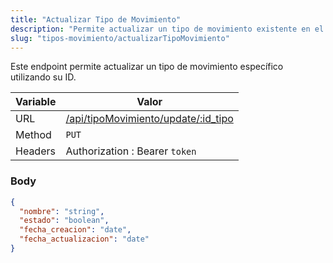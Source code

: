 ```yaml
---
title: "Actualizar Tipo de Movimiento"
description: "Permite actualizar un tipo de movimiento existente en el sistema."
slug: "tipos-movimiento/actualizarTipoMovimiento"
---
```


Este endpoint permite actualizar un tipo de movimiento específico utilizando su ID.

| Variable | Valor                                                                      |
| -------- | -------------------------------------------------------------------------- |
| URL      | [/api/tipoMovimiento/update/:id_tipo](/api/tipoMovimiento/update/:id_tipo) |
| Method   | `PUT`                                                                      |
| Headers  | Authorization : Bearer `token`                                             |

### Body

```json
{
  "nombre": "string",
  "estado": "boolean",
  "fecha_creacion": "date",
  "fecha_actualizacion": "date"
}
```
